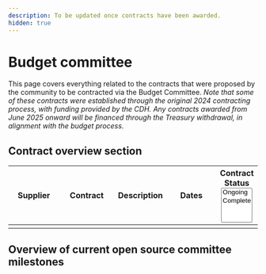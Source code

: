 ```yaml
---
description: To be updated once contracts have been awarded.
hidden: true
---
```


# Budget committee

This page covers everything related to the contracts that were proposed by the community to be contracted via the Budget Committee. _Note that some of these contracts were established through the original 2024 contracting process, with funding provided by the CDH. Any contracts awarded from June 2025 onward will be financed through the Treasury withdrawal, in alignment with the budget process._

## **Contract overview section**

<table data-full-width="false"><thead><tr><th width="131">Supplier</th><th width="147">Contract</th><th>Description</th><th width="160">Dates</th><th>Contract Status<select multiple><option value="1suRQbkRqH2z" label="Ongoing" color="blue"></option><option value="T4zEAlmGO1Vm" label="Complete" color="blue"></option></select></th></tr></thead><tbody><tr><td></td><td></td><td></td><td> </td><td></td></tr></tbody></table>

## Overview of current open source committee milestones
